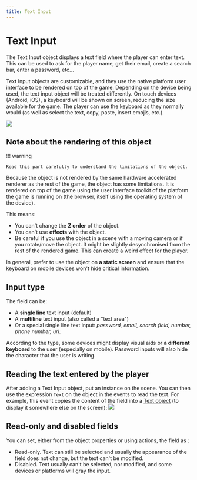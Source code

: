 ```yaml
---
title: Text Input
---
```

# Text Input

The Text Input object displays a text field where the player can enter text. This can be used to ask for the player name, get their email, create a search bar, enter a password, etc...

Text Input objects are customizable, and they use the native platform user interface to be rendered on top of the game. Depending on the device being used, the text input object will be treated differently. On touch devices (Android, iOS), a keyboard will be shown on screen, reducing the size available for the game. The player can use the keyboard as they normally would (as well as select the text, copy, paste, insert emojis, etc.).

![](/gdevelop5/objects/text_input/pasted/20220310-005743.png)

## Note about the rendering of this object

!!! warning

    Read this part carefully to understand the limitations of the object.

Because the object is not rendered by the same hardware accelerated renderer as the rest of the game, the object has some limitations. It is rendered on top of the game using the user interface toolkit of the platform the game is running on (the browser, itself using the operating system of the device).

This means:

- You can't change the **Z order** of the object.
- You can't use **effects** with the object.
- Be careful if you use the object in a scene with a moving camera or if you rotate/move the object. It might be slightly desynchronised from the rest of the rendered game. This can create a weird effect for the player.

In general, prefer to use the object on **a static screen** and ensure that the keyboard on mobile devices won't hide critical information.

## Input type

The field can be:

* A **single line** text input (default)
* A **multiline** text input (also called a "text area")
* Or a special single line text input: *password, email, search field, number, phone number, url*.

According to the type, some devices might display visual aids or **a different keyboard** to the user (especially on mobile). Password inputs will also hide the character that the user is writing.

## Reading the text entered by the player

After adding a Text Input object, put an instance on the scene. You can then use the expression `Text` on the object in the events to read the text. For example, this event copies the content of the field into a [Text object](/gdevelop5/objects/text) (to display it somewhere else on the screen):
![](/gdevelop5/objects/text_input/pasted/20220310-010309.png)

## Read-only and disabled fields

You can set, either from the object properties or using actions, the field as :

* Read-only. Text can still be selected and usually the appearance of the field does not change, but the text can't be modified.
* Disabled. Text usually can't be selected, nor modified, and some devices or platforms will gray the input.
